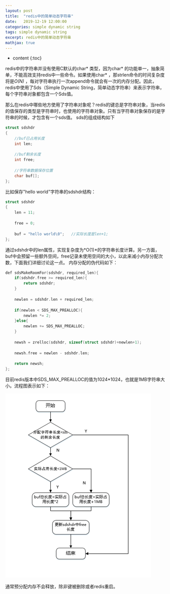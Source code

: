 ```yaml
---
layout: post
title:  "redis中的简单动态字符串"
date:   2019-12-19 12:00:00
categories: simple dynamic string
tags: simple dynamic string
excerpt: redis中的简单动态字符串
mathjax: true
---
```


* content
{:toc}

redis中的字符串并没有使用C默认的char* 类型，因为char* 的功能单一，抽象简单，不能高效支持redis中一些命令。如果使用char* ，那strlen命令的时间复杂度将是*O(N)* ，每对字符串执行一次append命令就会有一次的内存分配。因此，redis中使用了Sds（Simple Dynamic String，简单动态字符串）来表示字符串，每个字符串对象都包含一个Sds值。

那么在redis中哪些地方使用了字符串对象呢？redis的键总是字符串对象，当redis的值保存的类型是字符串时，也使用的字符串对象。只有当字符串对象保存的是字符串的时候，才包含有一个sds值。
sds的组成结构如下

```C
struct sdshdr
{
    //buf已占用长度
    int len;

    //buf剩余长度
    int free;

    //字符串数据保存位置
    char buf[];
};
```

比如保存"hello world"字符串的sdshdr结构：

```C
struct sdshdr
{
    len = 11;

    free = 0;

    buf = "hello world\0";   //实际长度是len+1;
};
```

通过sdshdr中的len属性，实现复杂度为*O(1)*的字符串长度计算。另一方面，buf中会预留一些额外空间，free记录未使用空间的大小，以此来减小内存分配次数，下面我们详细讨论这一点。
内存分配的伪代码如下：

```C
def sdsMakeRoomFor(sdshdr, required_len){
    if(sdshdr.free >= required_len){
        return sdshdr;
    }

    newlen = sdshdr.len + required_len;

    if(newlen < SDS_MAX_PREALLOC){
        newlen *= 2;
    }else{
        newlen += SDS_MAX_PREALLOC;
    }

    newsh = zrelloc(sdshdr, sizeof(struct sdshdr)+newlen+1);

    newsh.free = newlen - sdshdr.len;

    return newsh;
};
```

目前redis版本中SDS_MAX_PREALLOC的值为1024\*1024，也就是1MB字符串大小。流程图表示如下：

![sds-mem-alloc](/img/sds-mem-alloc.png)

通常预分配内存不会释放，除非键被删除或者redis重启。